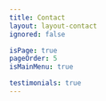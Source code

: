 ```yaml
---
title: Contact
layout: layout-contact
ignored: false

isPage: true
pageOrder: 5
isMainMenu: true

testimonials: true
---
```

